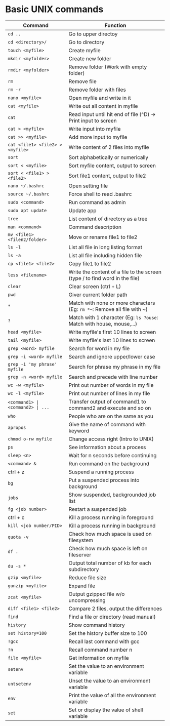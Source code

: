 # Basic UNIX commands
|          Command               |              Function                  
|--------------------------------|----------------------------------------
|`cd ..`                         | Go to upper directoy |
|`cd <directory>/`               | Go to directory |
|`touch <myfile>`                | Create myfile |           
|`mkdir <myfolder>`              | Create new folder |
|`rmdir <myfolder>`              | Remove folder (Work with empty folder) |
|`rm`                            | Remove file |
|`rm -r`                         | Remove folder with files |recursively
|`nano <myfile>`                 | Open myfile and write in it |
|`cat <myfile>`                  | Write out all content in myfile |
|`cat`                           | Read input until hit end of file (^D) -> Print input to screen |
|`cat > <myfile>`                | Write input into myfile |
|`cat >> <myfile>`               | Add more input to myfile |
|`cat <file1> <file2> > <myfile>`| Write content of 2 files into myfile |
|`sort`                          | Sort alphabetically or numerically |     
|`sort < <myfile>`               | Sort myfile content, output to screen |
|`sort < <file1> > <file2>`      | Sort file1 content, output to file2 |
|`nano ~/.bashrc`                | Open setting file |          
|`source ~/.bashrc`              | Force shell to read .bashrc |  
|`sudo <command>`                | Run command as admin |                   
|`sudo apt update`               | Update app |
|`tree`                          | List content of directory as a tree |   
|`man <command>`                 | Command description |
|`mv <file1>  <filen2/folder>`   | Move or rename file1 to file2 |
|`ls -l`                         |List all file in long listing format | 
|`ls -a`                         | List all file including hidden file |
|`cp <file1> <file2>`            | Copy file1 to file2 |    
|`less <filename>`               | Write the content of a file to the screen (type /<word> to find word in the file) |        
|`clear`                         | Clear screen (ctrl + L) |      
|`pwd`                           | Giver current folder path |
|`*`                             | Match with none or more characters (Eg: `rm *~`: Remove all file with ~) |
|`?`                             | Match with 1 character (Eg: `ls ?ouse`: Match with house, mouse,...) |          
|`head <myfile>`                 | Write myfile's first 10 lines to screen |
|`tail <myfile>`                 | Write myfile's last 10 lines to screen |
|`grep <word> myfile`            | Search for word in my file |
|`grep -i <word> myfile`         | Search and ignore upper/lower case |     
|`grep -i 'my phrase' myfile`    | Search for phrase my phrase in my file |
|`grep -n <word> myfile`         | Search and precede with line number |   
|`wc -w <myfile>`                | Print out number of words in my file |  
|`wc -l <myfile>`                | Print out number of lines in my file |  
|`<command1> \| <command2> \| ...`| Transfer output of command1 to command2 and execute and so on |                                            
|`who`                           | People who are on the same as you |     
|`apropos` <keyword>             | Give the name of command with keyword | 
|`chmod o-rw myfile`             | Change access right (Intro to UNIX) |
|`ps`                            | See information about a process |        
|`sleep <n>`                     | Wait for n seconds before continuing |  
|`<command> &`                   | Run command on the background |        
|ctrl + z                        | Suspend a running process |             
|`bg`                            | Put a suspended process into background |
|`jobs`                          | Show suspended, backgrounded job list |
|`fg <job number>`               | Restart a suspended job |        
|ctrl + c                        | Kill a process running in foreground |
|`kill <job number/PID>`         | Kill a process running in background | 
|`quota -v`                      | Check how much space is used on filesystem |
|`df .`                          | Check how much space is left on fileserver |
|`du -s *`                       | Output total number of kb for each subdirectory |
|`gzip <myfile>`                 | Reduce file size |   
|`gunzip <myfile>`               | Expand file |
|`zcat <myfile>`                 | Output gzipped file w/o uncompressing |
|`diff <file1> <file2>`          | Compare 2 files, output the differences |
|`find`                          | Find a file or directory (read manual) |
|`history`                       | Show command history |
|`set history=100`               | Set the history buffer size to 100 |
|`!gcc`                          | Recall last command with gcc |
|`!n`                            | Recall command number n |
|`file <myfile>`                 | Get information on myfile |
|`setenv`                        | Set the value to an environment variable |
|`untsetenv`                     | Unset the value to an environment variable |
|`env`                           | Print the value of all the environment variable |
|`set`                           | Set or display the value of shell variable |
